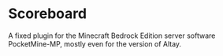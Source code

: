 # Scoreboard
A fixed plugin for the Minecraft Bedrock Edition server software PocketMine-MP, mostly even for the version of Altay.
